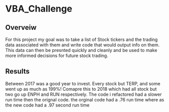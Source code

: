 # VBA_Challenge
## Overveiw
For this project my goal was to take a list of Stock tickers and the trading data associated with them and write code that would output info on them. This data can then be presnted quickly and cleanly and be used to make more informed decisions for future stock trading.

## Results
Between 2017 was a good year to invest. Every stock but TERP, and some went up as much as 199%! Comapre this to 2018 which had all stock but two go up ENPH and RUN respectively. The code i refactored had a slower run time then the orignal code. the orginal code had a .76 run time where as the new code had a .97 second run time
[](url)[](url)
